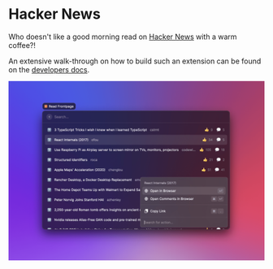 # Hacker News

Who doesn't like a good morning read on [Hacker News](https://news.ycombinator.com) with a warm coffee?!

An extensive walk-through on how to build such an extension can be found on the [developers docs](https://developers.raycast.com/examples/hacker-news).

![screnshot](../../docs/.gitbook/assets/example-hacker-news.png)
